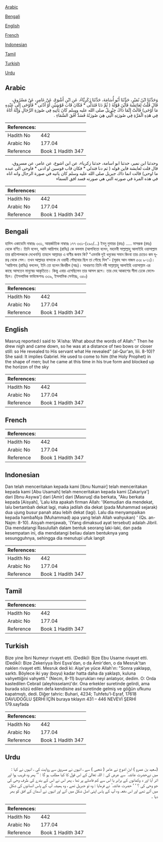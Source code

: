 [Arabic](#arabic)

[Bengali](#bengali)

[English](#english)

[French](#french)

[Indonesian](#indonesian)

[Tamil](#tamil)

[Turkish](#turkish)

[Urdu](#urdu)

## Arabic


<div dir="rtl" lang="ar" style={{fontSize:'larger',backgroundColor:'#f8f9fa',padding:20}}>
وَحَدَّثَنَا ابْنُ نُمَيْرٍ، حَدَّثَنَا أَبُو أُسَامَةَ، حَدَّثَنَا زَكَرِيَّاءُ، عَنِ ابْنِ أَشْوَعَ، عَنْ عَامِرٍ، عَنْ مَسْرُوقٍ، قَالَ قُلْتُ لِعَائِشَةَ فَأَيْنَ قَوْلُهُ ‏(‏ ثُمَّ دَنَا فَتَدَلَّى * فَكَانَ قَابَ قَوْسَيْنِ أَوْ أَدْنَى * فَأَوْحَى إِلَى عَبْدِهِ مَا أَوْحَى‏)‏ قَالَتْ إِنَّمَا ذَاكَ جِبْرِيلُ صلى الله عليه وسلم كَانَ يَأْتِيهِ فِي صُورَةِ الرِّجَالِ وَإِنَّهُ أَتَاهُ فِي هَذِهِ الْمَرَّةِ فِي صُورَتِهِ الَّتِي هِيَ صُورَتُهُ فَسَدَّ أُفُقَ السَّمَاءِ ‏.‏
</div>
<div style={{backgroundColor:'#f8f9fa',padding:20, marginBottom: 10}}><table> <thead> <tr> <th>References:</th> <th></th> </tr> </thead> <tbody><tr><td>Hadith No</td><td>442</td></tr><tr><td>Arabic No</td><td>177.04</td></tr><tr><td>Reference</td><td>Book 1 Hadith 347</td></tr></tbody></table></div>


<div dir="rtl" lang="ar" style={{fontSize:'larger',backgroundColor:'#f8f9fa',padding:20}}>
وحدثنا ابن نمير، حدثنا ابو اسامة، حدثنا زكرياء، عن ابن اشوع، عن عامر، عن مسروق، قال قلت لعايشة فاين قوله ( ثم دنا فتدلى * فكان قاب قوسين او ادنى * فاوحى الى عبده ما اوحى) قالت انما ذاك جبريل صلى الله عليه وسلم كان ياتيه في صورة الرجال وانه اتاه في هذه المرة في صورته التي هي صورته فسد افق السماء
</div>
<div style={{backgroundColor:'#f8f9fa',padding:20, marginBottom: 10}}><table> <thead> <tr> <th>References:</th> <th></th> </tr> </thead> <tbody><tr><td>Hadith No</td><td>442</td></tr><tr><td>Arabic No</td><td>177.04</td></tr><tr><td>Reference</td><td>Book 1 Hadith 347</td></tr></tbody></table></div>

## Bengali


<div dir="ltr" lang="bn" style={{fontSize:'larger',backgroundColor:'#f8f9fa',padding:20}}>
হাদিস একাডেমি নাম্বারঃ ৩৩১, আন্তর্জাতিক নাম্বারঃ ১৭৭ ৩৩১-(২৯০/...) ইবনু নুমায়র (রহঃ) ..... মাসরূক (রহঃ) থেকে বর্ণিত। তিনি বলেন, আমি আয়িশাহ (রাযিঃ) কে বললাম (আপনিতো বলেন, মহানবী সাল্লাল্লাহু আলাইহি ওয়াসাল্লাম তার প্রতিপালককে দেখেননি) তাহলে আল্লাহর এ বাণীর জবাব কি? “এমনকি দুই ধনুকের সমান কিংবা তার চেয়েও কম দূরত্ব থেকে গেল। তখন আল্লাহর বান্দাকে যে ওয়াহী পৌছাবার ছিল তা পৌছে দিল"- (সূরাহ আন নাজম ৫৩ঃ ৯-১১)। 'আয়িশাহ (রাযিঃ) বললেন, ইনি তো হলেন জিবরীল (আঃ)। সাধারণত তিনি নবী সাল্লাল্লাহু আলাইহি ওয়াসাল্লাম এর কাছে আসতেন মানুষের আকৃতিতে। কিন্তু এবার এসেছিলেন তার আসল রূপে। তার দেহ আকাশের সীমা ঢেকে ফেলেছিল। (ইসলামিক ফাউন্ডেশনঃ ৩৩৯, ইসলামিক সেন্টারঃ, ৩৫০)
</div>
<div style={{backgroundColor:'#f8f9fa',padding:20, marginBottom: 10}}><table> <thead> <tr> <th>References:</th> <th></th> </tr> </thead> <tbody><tr><td>Hadith No</td><td>442</td></tr><tr><td>Arabic No</td><td>177.04</td></tr><tr><td>Reference</td><td>Book 1 Hadith 347</td></tr></tbody></table></div>

## English


<div dir="ltr" lang="en" style={{fontSize:'larger',backgroundColor:'#f8f9fa',padding:20}}>
Masruq reported:I said to 'A'isha: What about the words of Allah:" Then he drew nigh and came down, so he was at a distance of two bows or closer still: so He revealed to His servant what He revealed" (al-Qur'an, liii. 8-10)? She said: It implies Gabriel. He used to come to him (the Holy Prophet) in the shape of men; but he came at this time in his true form and blocked up the horizon of the sky
</div>
<div style={{backgroundColor:'#f8f9fa',padding:20, marginBottom: 10}}><table> <thead> <tr> <th>References:</th> <th></th> </tr> </thead> <tbody><tr><td>Hadith No</td><td>442</td></tr><tr><td>Arabic No</td><td>177.04</td></tr><tr><td>Reference</td><td>Book 1 Hadith 347</td></tr></tbody></table></div>

## French


<div dir="ltr" lang="fr" style={{fontSize:'larger',backgroundColor:'#f8f9fa',padding:20}}>

</div>
<div style={{backgroundColor:'#f8f9fa',padding:20, marginBottom: 10}}><table> <thead> <tr> <th>References:</th> <th></th> </tr> </thead> <tbody><tr><td>Hadith No</td><td>442</td></tr><tr><td>Arabic No</td><td>177.04</td></tr><tr><td>Reference</td><td>Book 1 Hadith 347</td></tr></tbody></table></div>

## Indonesian


<div dir="ltr" lang="id" style={{fontSize:'larger',backgroundColor:'#f8f9fa',padding:20}}>
Dan telah menceritakan kepada kami [Ibnu Numair] telah menceritakan kepada kami [Abu Usamah] telah menceritakan kepada kami [Zakariya'] dari [Ibnu Asywa'] dari [Amir] dari [Masruq] dia berkata, "Aku berkata kepada [Aisyah], 'Lalu kita apakah firman Allah: '(Kemudian dia mendekat, lalu bertambah dekat lagi, maka jadilah dia dekat (pada Muhammad sejarak) dua ujung busur panah atau lebih dekat (lagi). Lalu dia menyampaikan kepada hambaNya (Muhammad) apa yang telah Allah wahyukan) ' (Qs. an-Najm: 8-10). Aisyah menjawab, '(Yang dimaksud ayat tersebut) adalah Jibril. Dia mendatangi Rasulullah dalam bentuk seorang laki-laki, dan pada kesempatan ini, dia mendatangi beliau dalam bentuknya yang sesungguhnya, sehingga dia menutupi ufuk langit
</div>
<div style={{backgroundColor:'#f8f9fa',padding:20, marginBottom: 10}}><table> <thead> <tr> <th>References:</th> <th></th> </tr> </thead> <tbody><tr><td>Hadith No</td><td>442</td></tr><tr><td>Arabic No</td><td>177.04</td></tr><tr><td>Reference</td><td>Book 1 Hadith 347</td></tr></tbody></table></div>

## Tamil


<div dir="ltr" lang="ta" style={{fontSize:'larger',backgroundColor:'#f8f9fa',padding:20}}>

</div>
<div style={{backgroundColor:'#f8f9fa',padding:20, marginBottom: 10}}><table> <thead> <tr> <th>References:</th> <th></th> </tr> </thead> <tbody><tr><td>Hadith No</td><td>442</td></tr><tr><td>Arabic No</td><td>177.04</td></tr><tr><td>Reference</td><td>Book 1 Hadith 347</td></tr></tbody></table></div>

## Turkish


<div dir="ltr" lang="tr" style={{fontSize:'larger',backgroundColor:'#f8f9fa',padding:20}}>
Bize yine İbni Numeyr rivayet etti. (Dediki): Bize Ebu Usarne rivayet etti. (Dediki): Bize Zekeriyya İbni Eşva'dan, o da Âmir'den, o da Mesruk'tan naklen rivayet etti. Mesruk dedi ki: Aişe'ye yüce Allah'ın: "Sonra yaklaşıp, sarktı. Böylece iki yay (boyu) kadar hatta daha da yaklaştı, kuluna vahyettiğini vahyetti." (Necm, 8-11) buyrukları neyi anlatıyor, dedim. O: Orda kastedilen Cebrail (aleyhisselam)'dır. Ona erkekler suretinde gelirdi, ama burada sözü edilen defa kendisine asıl suretinde gelmiş ve göğün ufkunu kapatmıştı, dedi. Diğer tahric: Buhari, 4234; Tuhfetu'l-Eşraf, 17618 DAVUDOĞLU ŞERHİ İÇİN buraya tıklayın 431 – 446 NEVEVİ ŞERHİ 179.sayfada
</div>
<div style={{backgroundColor:'#f8f9fa',padding:20, marginBottom: 10}}><table> <thead> <tr> <th>References:</th> <th></th> </tr> </thead> <tbody><tr><td>Hadith No</td><td>442</td></tr><tr><td>Arabic No</td><td>177.04</td></tr><tr><td>Reference</td><td>Book 1 Hadith 347</td></tr></tbody></table></div>

## Urdu


<div dir="rtl" lang="ur" style={{fontSize:'larger',backgroundColor:'#f8f9fa',padding:20}}>
(سعید بن عمرو ) ابن اشوع نے عامر ( شعبی ) سے ، انہوں نے مسروق سے روایت کی ، انہوں نے کہا : میں نےحضرت عائشہ ؓ سے عرض کی : اللہ تعالیٰ کے اس قول کا کیا مطلب ہو گا : ’’ پھر وہ قریب ہوا اور اتر آیا اور د وکمانوں کے برابر یا اس سے کم فاصلے پر تھا ، پھر اس نے اس کے بندے کی طرف وحی کی جو وحی کی ؟ ‘ ‘ حضرت عائشہ ؓ نے فرمایا : وہ تو جبریل تھے ، وہ ہمیشہ آپ کے پاس انسانوں کی شکل میں آتے تھے اور اس دفعہ وہ آپ کے پاس اپنی اصل شکل میں آئے اور انہوں نے آسمان کے افق کو بھر دیا ۔
</div>
<div style={{backgroundColor:'#f8f9fa',padding:20, marginBottom: 10}}><table> <thead> <tr> <th>References:</th> <th></th> </tr> </thead> <tbody><tr><td>Hadith No</td><td>442</td></tr><tr><td>Arabic No</td><td>177.04</td></tr><tr><td>Reference</td><td>Book 1 Hadith 347</td></tr></tbody></table></div>